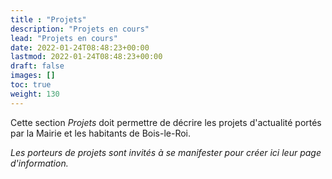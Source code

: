```yaml
---
title : "Projets"
description: "Projets en cours"
lead: "Projets en cours"
date: 2022-01-24T08:48:23+00:00
lastmod: 2022-01-24T08:48:23+00:00
draft: false
images: []
toc: true
weight: 130
---
```


Cette section *Projets* doit permettre de décrire les projets d'actualité portés par  la Mairie et les habitants de Bois-le-Roi.

*Les porteurs de projets sont invités à se manifester pour créer ici leur page d'information.*